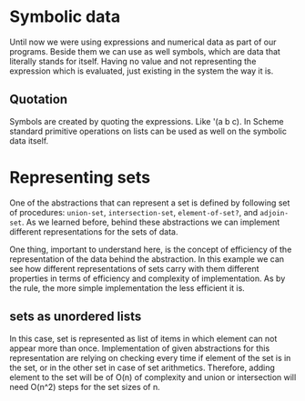 # Symbolic data

Until now we were using expressions and numerical data as part of our
programs. Beside them we can use as well symbols, which are data that
literally stands for itself. Having no value and not representing the
expression which is evaluated, just existing in the system the way it
is.

## Quotation

Symbols are created by quoting the expressions. Like '(a b c).
In Scheme standard primitive operations on lists can be used as well on
the symbolic data itself.

# Representing sets

One of the abstractions that can represent a set is defined by following
set of procedures: `union-set`, `intersection-set`, `element-of-set?`, and `adjoin-set`.
As we learned before, behind these abstractions we can implement
different representations for the sets of data.

One thing, important to understand here, is the concept of efficiency of
the representation of the data behind the abstraction. In this example
we can see how different representations of sets carry with them
different properties in terms of efficiency and complexity of
implementation. As by the rule, the more simple implementation the less
efficient it is.

## sets as unordered lists

In this case, set is represented as list of items in which element can
not appear more than once. Implementation of given abstractions for this
representation are relying on checking every time if element of the set
is in the set, or in the other set in case of set arithmetics.
Therefore, adding element to the set will be of O(n) of complexity and
union or intersection will need O(n^2) steps for the set sizes of n.


